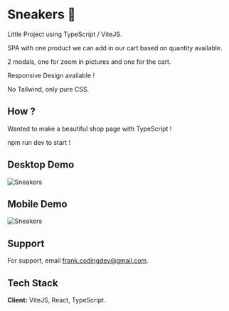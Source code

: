 # Sneakers 👟

Little Project using TypeScript / ViteJS.

SPA with one product we can add in our cart based on quantity available.

2 modals, one for zoom in pictures and one for the cart.

Responsive Design available !

No Tailwind, only pure CSS.

## How ?

Wanted to make a beautiful shop page with TypeScript !

npm run dev to start !

## Desktop Demo

![Sneakers](https://imagizer.imageshack.com/img923/9420/CjAkuV.png)

## Mobile Demo

![Sneakers](https://imagizer.imageshack.com/img923/3364/e6cd3g.pnggit)

## Support

For support, email frank.codingdev@gmail.com.

## Tech Stack

**Client:** ViteJS, React, TypeScript.
